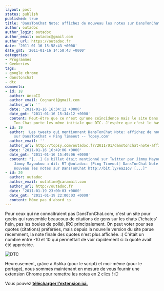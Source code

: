 ```yaml
---
layout: post
status: publish
published: true
title: 'DansTonChat Note: affichez de nouveau les notes sur DansTonChat'
author: outadoc
author_login: outadoc
author_email: outadoc@gmail.com
author_url: https://outadoc.fr
date: '2011-01-16 15:58:43 +0000'
date_gmt: '2011-01-16 14:58:43 +0000'
categories:
- Programmes
- Geekeries
tags:
- google chrome
- danstonchat
- dtc
comments:
- id: 18
  author: AncoII
  author_email: Cognard1@gmail.com
  author_url: ''
  date: '2011-01-16 16:34:12 +0000'
  date_gmt: '2011-01-16 15:34:12 +0000'
  content: Peut-être que ce n'est qu'une coïncidence mais le site Dans
    Ton Chat porte les même initiale que DTC. J'espère que c'est le hasard.
- id: 19
  author: 'Les tweets qui mentionnent DansTonChat Note: affichez de nouveau les notes
    sur DansTonChat « Ping Timeout -- Topsy.com'
  author_email: ''
  author_url: http://topsy.com/outadoc.fr/2011/01/danstonchat-note-affichez-de-nouveau-les-notes-sur-danstonchat/?utm_source=pingback&utm_campaign=L2
  date: '2011-01-16 16:49:06 +0000'
  date_gmt: '2011-01-16 15:49:06 +0000'
  content: "[...] Ce billet était mentionné sur Twitter par Jimmy Mayoukou.
    Jimmy Mayoukou a dit: RT @outadoc: [Ping Timeout] DansTonChat Note: affichez de
    nouveau les notes sur DansTonChat http://bit.ly/ea21ov [...]"
- id: 20
  author: outadoc
  author_email: outatime@caramail.com
  author_url: http://outadoc.fr
  date: '2011-01-19 23:00:03 +0000'
  date_gmt: '2011-01-19 22:00:03 +0000'
  content: Même pas d'abord :p
---
```

Pour ceux qui ne connaîtraient pas DansTonChat.com, c'est un site pour geeks qui rassemble beaucoup de citations de gens sur les chats ('tchates' hein, pas les boules de poils), IRC principalement. On peut voter pour ses quotes (citations) préférées, mais depuis la nouvelle version du site parue récemment, la note finale des quotes n'est plus affichée. :( C'était un nombre entre -10 et 10 qui permettait de voir rapidement si la quote avait été appréciée.

![](https://outadoc.fr/wp-content/uploads/2011/01/dtclogo.png "DTC")

Heureusement, grâce à Ashka (pour le script) et moi-même (pour le portage), nous sommes maintenant en mesure de vous fournir une extension Chrome pour remettre les notes en 2 clics ! :D

Vous pouvez [**télécharger l'extension ici.**][1]

[1]: https://chrome.google.com/extensions/detail/nbjhchagojgjonffingapkcbekglkknm?hl=fr

